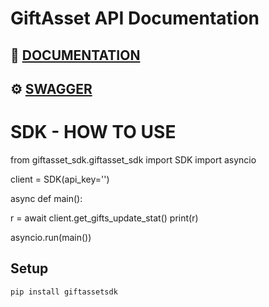 # GiftAsset API Documentation

## 📘 [DOCUMENTATION]([https://giftasset.pro/docs](https://github.com/killmode696/giftasset/blob/main/DOCS.md))
## ⚙️ [SWAGGER](https://giftasset.pro/docs)


# SDK - HOW TO USE

from giftasset_sdk.giftasset_sdk import SDK
import asyncio

client = SDK(api_key='')

async def main():

  r = await client.get_gifts_update_stat()
  print(r)

asyncio.run(main())

## Setup

```bash
pip install giftassetsdk
```

